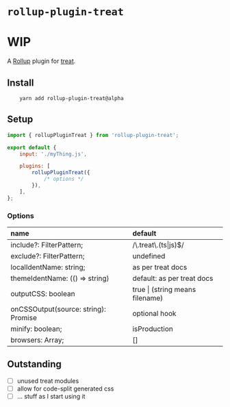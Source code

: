 # `rollup-plugin-treat`

# WIP

A [Rollup] plugin for [treat].

## Install

```shell
    yarn add rollup-plugin-treat@alpha
```

## Setup

```js
import { rollupPluginTreat } from 'rollup-plugin-treat';

export default {
	input: './myThing.js',

	plugins: [
		rollupPluginTreat({
			/* options */
		}),
	],
};
```

### Options

| name                                         | default                             |
| :------------------------------------------- | :---------------------------------- |
| include?: FilterPattern;                     | /\\.treat\\.(ts&#124;js)\$/         |
| exclude?: FilterPattern;                     | undefined                           |
| localIdentName: string;                      | as per treat docs                   |
| themeIdentName: (() => string)               | default: as per treat docs          |
| outputCSS: boolean                           | true &#124; (string means filename) |
| onCSSOutput(source: string): Promise<string> | optional hook                       |
| minify: boolean;                             | isProduction                        |
| browsers: Array<string>;                     | []                                  |

## Outstanding

-   [ ] unused treat modules
-   [ ] allow for code-split generated css
-   [ ] ... stuff as I start using it

[rollup]: https://github.com/rollup/rollup
[treat]: https://github.com/seek-oss/treat
